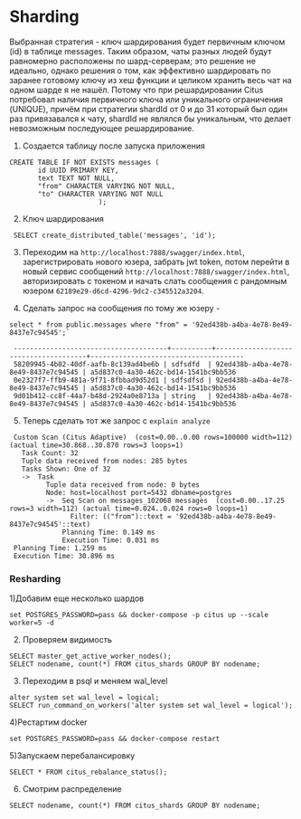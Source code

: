 # Sharding

Выбранная стратегия - ключ шардирования будет первичным ключом (id) в таблице messages. Таким образом, чаты разных людей будут  равномерно расположены по шард-серверам; это решение не идеально, однако решения о том, как эффективно шардировать по заранее готовому ключу из хеш функции и целиком хранить весь чат на одном шарде я не нашёл. Потому что при решардировании Citus потребовал наличия первичного ключа или уникального ограничения (UNIQUE), причём при стратегии shardId от 0 и до 31 который был один раз привязавался к чату, shardId не являлся бы уникальным, что делает невозможным последующее решардирование. 

1) Создается таблицу после запуска приложения
```
CREATE TABLE IF NOT EXISTS messages (
       id UUID PRIMARY KEY,
       text TEXT NOT NULL,
       "from" CHARACTER VARYING NOT NULL,
       "to" CHARACTER VARYING NOT NULL
                      );
```
2) Ключ шардирования 
```
 SELECT create_distributed_table('messages', 'id');
```
3) Переходим на `http://localhost:7888/swagger/index.html`, зарегистрировать нового юзера, забрать jwt token, потом перейти
   в новый сервис сообщений `http://localhost:7888/swagger/index.html`, авторизировать с токеном и начать слать сообщения c
   рандомным юзером `62189e29-d6cd-4296-9dc2-c345512a3204`.

4) Сделать запрос на сообщения по тому же юзеру -
```
select * from public.messages where "from" = '92ed438b-a4ba-4e78-8e49-8437e7c94545';`
```
```
 --------------------------------------+----------+--------------------------------------+--------------------------------------
 58209945-4b02-40df-aafb-8c139ad4be6b | sdfsdfd  | 92ed438b-a4ba-4e78-8e49-8437e7c94545 | a5d837c0-4a30-462c-bd14-1541bc9bb536
 0e2327f7-ffb9-481a-9f71-8fbbad9d52d1 | sdfsdfsd | 92ed438b-a4ba-4e78-8e49-8437e7c94545 | a5d837c0-4a30-462c-bd14-1541bc9bb536
 9d01b412-cc8f-44a7-b48d-2924a0e8713a | string   | 92ed438b-a4ba-4e78-8e49-8437e7c94545 | a5d837c0-4a30-462c-bd14-1541bc9bb536
```
5) Теперь сделать тот же запрос с `explain analyze`
```
 Custom Scan (Citus Adaptive)  (cost=0.00..0.00 rows=100000 width=112) (actual time=30.868..30.870 rows=3 loops=1)
   Task Count: 32
   Tuple data received from nodes: 285 bytes
   Tasks Shown: One of 32
   ->  Task
         Tuple data received from node: 0 bytes
         Node: host=localhost port=5432 dbname=postgres
         ->  Seq Scan on messages_102068 messages  (cost=0.00..17.25 rows=3 width=112) (actual time=0.024..0.024 rows=0 loops=1)
               Filter: (("from")::text = '92ed438b-a4ba-4e78-8e49-8437e7c94545'::text)
             Planning Time: 0.149 ms
             Execution Time: 0.031 ms
 Planning Time: 1.259 ms
 Execution Time: 30.896 ms
```
### Resharding

1)Добавим еще несколько шардов
```
set POSTGRES_PASSWORD=pass && docker-compose -p citus up --scale worker=5 -d
```
2) Проверяем видимость
```
SELECT master_get_active_worker_nodes();
SELECT nodename, count(*) FROM citus_shards GROUP BY nodename;
```
3) Переходим в psql и меняем wal_level
```
alter system set wal_level = logical;
SELECT run_command_on_workers('alter system set wal_level = logical');
```
4)Рестартим docker
```
set POSTGRES_PASSWORD=pass && docker-compose restart
```
5)Запускаем перебалансировку
```
SELECT * FROM citus_rebalance_status();
```
6) Смотрим распределение
```
SELECT nodename, count(*) FROM citus_shards GROUP BY nodename;

```
